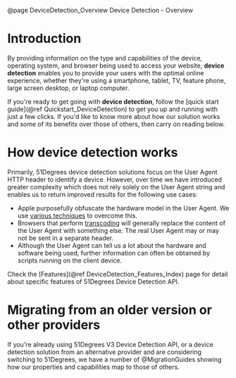 @page DeviceDetection_Overview Device Detection - Overview

# Introduction

By providing information on the type and capabilities of the device, operating system, and browser being used to access your website, **device detection** enables you to provide your users with the optimal online experience, whether they're using a smartphone, tablet, TV, feature phone, large screen desktop, or laptop computer. 

If you're ready to get going with **device detection**, follow the [quick start guide](@ref Quickstart_DeviceDetection) to get you up and running with just a few clicks. If you'd like to know more about how our solution works and some of its benefits over those of others, then carry on reading below.

# How device detection works

Primarily, 51Degrees device detection solutions focus on the User Agent HTTP header to identify a device. However, over time
we have introduced greater complexity which does not rely solely on the User Agent string and enables us to return improved results for the following use cases:

* Apple purposefully obfuscate the hardware model in the User Agent. We use 
[various techniques](https://51degrees.com/blog/multi-stage-approach-to-apple-ios-device-detection) to overcome this. 
* Browsers that perform [transcoding](https://en.wikipedia.org/wiki/Mobile_browser#Mobile_HTML_transcoders) will 
generally replace the content of the User Agent with something else. The real User Agent may or may not be sent 
in a separate header.
* Although the User Agent can tell us a lot about the hardware and software being used, further information can often
be obtained by scripts running on the client device.

Check the [Features](@ref DeviceDetection_Features_Index) page for detail about specific features of 51Degrees Device Detection API.

# Migrating from an older version or other providers

If you're already using 51Degrees V3 Device Detection API, or a device detection solution from an alternative provider and are considering switching to 51Degrees, we have a number of @MigrationGuides showing how our properties and capabilities map to those of others.


